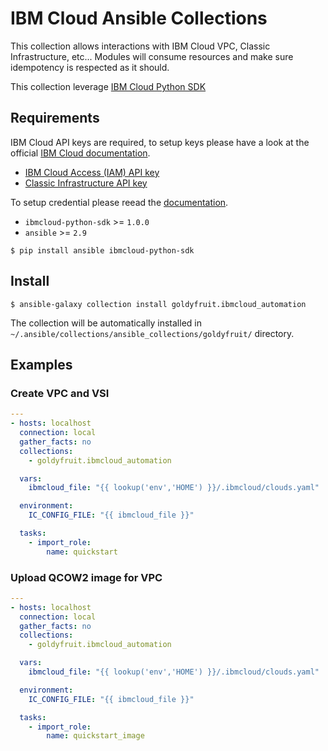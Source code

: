 # IBM Cloud Ansible Collections

This collection allows interactions with IBM Cloud VPC, Classic Infrastructure, etc... Modules will consume resources and make sure idempotency is respected as it should.

This collection leverage [IBM Cloud Python SDK](https://pypi.org/project/ibmcloud-python-sdk)

## Requirements

IBM Cloud API keys are required, to setup keys please have a look at the official [IBM Cloud documentation](https://cloud.ibm.com/docs/iam?topic=iam-manapikey).

- [IBM Cloud Access (IAM) API key](https://cloud.ibm.com/docs/iam?topic=iam-userapikey)
- [Classic Infrastructure API key](https://cloud.ibm.com/docs/iam?topic=iam-classic_keys)

To setup credential please reead the [documentation](https://github.com/goldyfruit/ibmcloud-python-sdk).

- `ibmcloud-python-sdk` >= `1.0.0`
- `ansible` >= `2.9`

```shell
$ pip install ansible ibmcloud-python-sdk
```

## Install

```shell
$ ansible-galaxy collection install goldyfruit.ibmcloud_automation
```

The collection will be automatically installed in `~/.ansible/collections/ansible_collections/goldyfruit/` directory.

## Examples

### Create VPC and VSI

```yaml
---
- hosts: localhost
  connection: local
  gather_facts: no
  collections:
    - goldyfruit.ibmcloud_automation

  vars:
    ibmcloud_file: "{{ lookup('env','HOME') }}/.ibmcloud/clouds.yaml"

  environment:
    IC_CONFIG_FILE: "{{ ibmcloud_file }}"

  tasks:
    - import_role:
        name: quickstart
```

### Upload QCOW2 image for VPC

```yaml
---
- hosts: localhost
  connection: local
  gather_facts: no
  collections:
    - goldyfruit.ibmcloud_automation

  vars:
    ibmcloud_file: "{{ lookup('env','HOME') }}/.ibmcloud/clouds.yaml"

  environment:
    IC_CONFIG_FILE: "{{ ibmcloud_file }}"

  tasks:
    - import_role:
        name: quickstart_image
```
